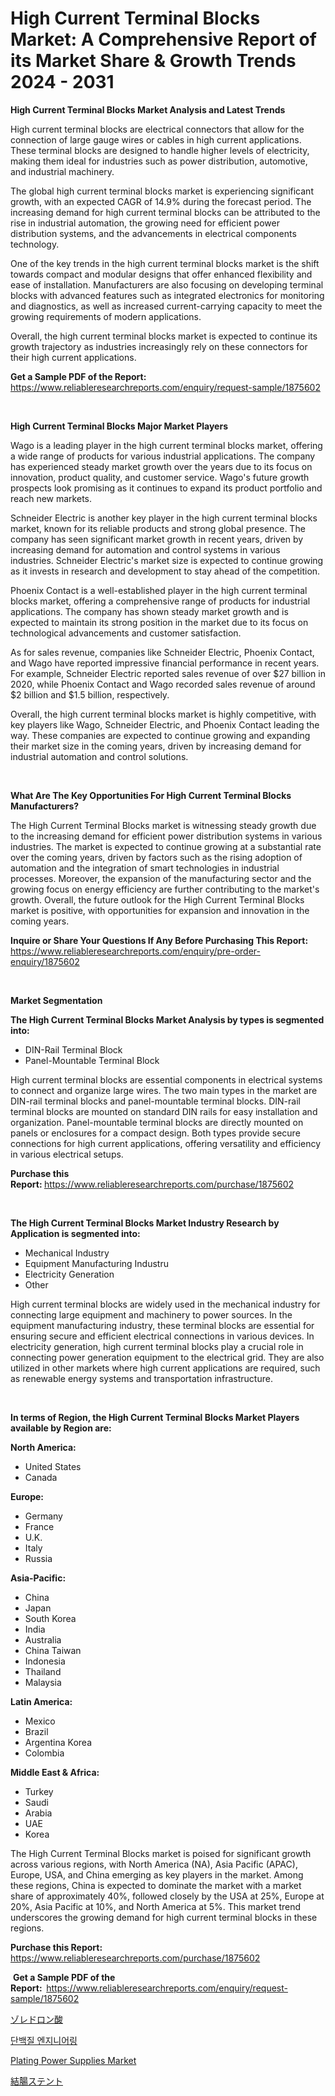 <p><h1>High Current Terminal Blocks Market: A Comprehensive Report of its Market Share & Growth Trends 2024 - 2031</h1></p><p><strong>High Current Terminal Blocks Market Analysis and Latest Trends</strong></p>
<p><p>High current terminal blocks are electrical connectors that allow for the connection of large gauge wires or cables in high current applications. These terminal blocks are designed to handle higher levels of electricity, making them ideal for industries such as power distribution, automotive, and industrial machinery.</p><p>The global high current terminal blocks market is experiencing significant growth, with an expected CAGR of 14.9% during the forecast period. The increasing demand for high current terminal blocks can be attributed to the rise in industrial automation, the growing need for efficient power distribution systems, and the advancements in electrical components technology.</p><p>One of the key trends in the high current terminal blocks market is the shift towards compact and modular designs that offer enhanced flexibility and ease of installation. Manufacturers are also focusing on developing terminal blocks with advanced features such as integrated electronics for monitoring and diagnostics, as well as increased current-carrying capacity to meet the growing requirements of modern applications.</p><p>Overall, the high current terminal blocks market is expected to continue its growth trajectory as industries increasingly rely on these connectors for their high current applications.</p></p>
<p><strong>Get a Sample PDF of the Report:&nbsp;</strong> <a href="https://www.reliableresearchreports.com/enquiry/request-sample/1875602">https://www.reliableresearchreports.com/enquiry/request-sample/1875602</a></p>
<p>&nbsp;</p>
<p><strong>High Current Terminal Blocks Major Market Players</strong></p>
<p><p>Wago is a leading player in the high current terminal blocks market, offering a wide range of products for various industrial applications. The company has experienced steady market growth over the years due to its focus on innovation, product quality, and customer service. Wago's future growth prospects look promising as it continues to expand its product portfolio and reach new markets.</p><p>Schneider Electric is another key player in the high current terminal blocks market, known for its reliable products and strong global presence. The company has seen significant market growth in recent years, driven by increasing demand for automation and control systems in various industries. Schneider Electric's market size is expected to continue growing as it invests in research and development to stay ahead of the competition.</p><p>Phoenix Contact is a well-established player in the high current terminal blocks market, offering a comprehensive range of products for industrial applications. The company has shown steady market growth and is expected to maintain its strong position in the market due to its focus on technological advancements and customer satisfaction.</p><p>As for sales revenue, companies like Schneider Electric, Phoenix Contact, and Wago have reported impressive financial performance in recent years. For example, Schneider Electric reported sales revenue of over $27 billion in 2020, while Phoenix Contact and Wago recorded sales revenue of around $2 billion and $1.5 billion, respectively.</p><p>Overall, the high current terminal blocks market is highly competitive, with key players like Wago, Schneider Electric, and Phoenix Contact leading the way. These companies are expected to continue growing and expanding their market size in the coming years, driven by increasing demand for industrial automation and control solutions.</p></p>
<p>&nbsp;</p>
<p><strong>What Are The Key Opportunities For High Current Terminal Blocks Manufacturers?</strong></p>
<p><p>The High Current Terminal Blocks market is witnessing steady growth due to the increasing demand for efficient power distribution systems in various industries. The market is expected to continue growing at a substantial rate over the coming years, driven by factors such as the rising adoption of automation and the integration of smart technologies in industrial processes. Moreover, the expansion of the manufacturing sector and the growing focus on energy efficiency are further contributing to the market's growth. Overall, the future outlook for the High Current Terminal Blocks market is positive, with opportunities for expansion and innovation in the coming years.</p></p>
<p><strong>Inquire or Share Your Questions If Any Before Purchasing This Report:</strong> <a href="https://www.reliableresearchreports.com/enquiry/pre-order-enquiry/1875602">https://www.reliableresearchreports.com/enquiry/pre-order-enquiry/1875602</a></p>
<p>&nbsp;</p>
<p><strong>Market Segmentation</strong></p>
<p><strong>The High Current Terminal Blocks Market Analysis by types is segmented into:</strong></p>
<p><ul><li>DIN-Rail Terminal Block</li><li>Panel-Mountable Terminal Block</li></ul></p>
<p><p>High current terminal blocks are essential components in electrical systems to connect and organize large wires. The two main types in the market are DIN-rail terminal blocks and panel-mountable terminal blocks. DIN-rail terminal blocks are mounted on standard DIN rails for easy installation and organization. Panel-mountable terminal blocks are directly mounted on panels or enclosures for a compact design. Both types provide secure connections for high current applications, offering versatility and efficiency in various electrical setups.</p></p>
<p><strong>Purchase this Report:&nbsp;</strong><a href="https://www.reliableresearchreports.com/purchase/1875602">https://www.reliableresearchreports.com/purchase/1875602</a></p>
<p>&nbsp;</p>
<p><strong>The High Current Terminal Blocks Market Industry Research by Application is segmented into:</strong></p>
<p><ul><li>Mechanical Industry</li><li>Equipment Manufacturing Industru</li><li>Electricity Generation</li><li>Other</li></ul></p>
<p><p>High current terminal blocks are widely used in the mechanical industry for connecting large equipment and machinery to power sources. In the equipment manufacturing industry, these terminal blocks are essential for ensuring secure and efficient electrical connections in various devices. In electricity generation, high current terminal blocks play a crucial role in connecting power generation equipment to the electrical grid. They are also utilized in other markets where high current applications are required, such as renewable energy systems and transportation infrastructure.</p></p>
<p>&nbsp;</p>
<p><strong>In terms of Region, the High Current Terminal Blocks Market Players available by Region are:</strong></p>
<p>
    <p> <strong> North America: </strong>
        <ul>
            <li>United States</li>
            <li>Canada</li>
        </ul>
        </p> 
    <p> <strong> Europe: </strong>
        <ul>
            <li>Germany</li>
            <li>France</li>
            <li>U.K.</li>
            <li>Italy</li>
            <li>Russia</li>
        </ul>
        </p> 
    <p> <strong> Asia-Pacific: </strong>
        <ul>
            <li>China</li>
            <li>Japan</li>
            <li>South Korea</li>
            <li>India</li>
            <li>Australia</li>
            <li>China Taiwan</li>
            <li>Indonesia</li>
            <li>Thailand</li>
            <li>Malaysia</li>
        </ul>
        </p> 
    <p> <strong> Latin America: </strong>
        <ul>
            <li>Mexico</li>
            <li>Brazil</li>
            <li>Argentina Korea</li>
            <li>Colombia</li>
        </ul>
        </p> 
    <p> <strong> Middle East & Africa: </strong>
        <ul>
            <li>Turkey</li>
            <li>Saudi</li>
            <li>Arabia</li>
            <li>UAE</li>
            <li>Korea</li>
        </ul>
    </p>
    </p>
<p><p>The High Current Terminal Blocks market is poised for significant growth across various regions, with North America (NA), Asia Pacific (APAC), Europe, USA, and China emerging as key players in the market. Among these regions, China is expected to dominate the market with a market share of approximately 40%, followed closely by the USA at 25%, Europe at 20%, Asia Pacific at 10%, and North America at 5%. This market trend underscores the growing demand for high current terminal blocks in these regions.</p></p>
<p><strong>Purchase this Report: </strong><a href="https://www.reliableresearchreports.com/purchase/1875602">https://www.reliableresearchreports.com/purchase/1875602</a></p>
<p>&nbsp;<strong>Get a Sample PDF of the Report:&nbsp;&nbsp;</strong><a href="https://www.reliableresearchreports.com/enquiry/request-sample/1875602">https://www.reliableresearchreports.com/enquiry/request-sample/1875602</a></p>
<p><strong></strong></p>
<p><p><a href="https://medium.com/@logaolloway76845/%E3%82%BE%E3%83%AC%E3%83%89%E3%83%AD%E3%83%B3%E9%85%B8%E5%B8%82%E5%A0%B4-2031%E5%B9%B4%E3%81%BE%E3%81%A7%E3%81%AE%E3%83%88%E3%83%AC%E3%83%B3%E3%83%89-%E4%BA%88%E6%B8%AC-%E7%AB%B6%E4%BA%89%E5%88%86%E6%9E%90-2e5048c2c1f5">ゾレドロン酸</a></p><p><a href="https://medium.com/@cordiehyatt1/%EB%8B%A8%EB%B0%B1%EC%A7%88-%EC%97%94%EC%A7%80%EB%8B%88%EC%96%B4%EB%A7%81-%EC%8B%9C%EC%9E%A5-%EB%8F%99%ED%96%A5-%EB%B0%8F-%EC%8B%9C%EC%9E%A5-%EB%B6%84%EC%84%9D%EC%9D%80-2024%EB%85%84%EB%B6%80%ED%84%B0-2031%EB%85%84%EA%B9%8C%EC%A7%80-%EC%98%88%EC%B8%A1%EB%90%A9%EB%8B%88%EB%8B%A4-22cfbf76878f">단백질 엔지니어링</a></p><p><a href="https://github.com/PeterParrish5/Market-Research-Report-List-4/blob/main/plating-power-supplies-market.md">Plating Power Supplies Market</a></p><p><a href="https://medium.com/@freedayundt2023/%E3%82%B3%E3%83%AD%E3%83%8B%E3%83%83%E3%82%AF%E3%82%B9%E3%83%86%E3%83%B3%E3%83%88%E5%B8%82%E5%A0%B4-%E7%AB%B6%E4%BA%89%E5%88%86%E6%9E%90-%E5%B8%82%E5%A0%B4%E3%83%88%E3%83%AC%E3%83%B3%E3%83%89-2031%E5%B9%B4%E3%81%BE%E3%81%A7%E3%81%AE%E4%BA%88%E6%B8%AC-4c9b5da95134">結腸ステント</a></p></p>